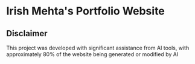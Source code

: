 # Irish Mehta's Portfolio Website


## Disclaimer

This project was developed with significant assistance from AI tools, with approximately 80% of the website being generated or modified by AI